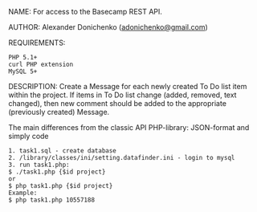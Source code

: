 NAME:
    For access to the Basecamp REST API.

AUTHOR:
	Alexander Donichenko (adonichenko@gmail.com)

REQUIREMENTS:
    
    PHP 5.1+
    curl PHP extension
    MySQL 5+
  
DESCRIPTION:
Create a Message for each newly created To Do list item within the project. If
items in To Do list change (added, removed, text changed), then new comment should be added
to the appropriate (previously created) Message. 

The main differences from the classic API PHP-library: JSON-format and simply code

 	1. task1.sql - create database
 	2. /library/classes/ini/setting.datafinder.ini - login to mysql
 	3. run task1.php:
 	$ ./task1.php {$id project}
 	or 
	$ php task1.php {$id project}
	Example:
	$ php task1.php 10557188

